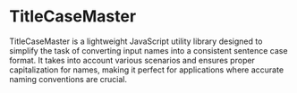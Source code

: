 # TitleCaseMaster
TitleCaseMaster is a lightweight JavaScript utility library designed to simplify the task of converting input names into a consistent sentence case format. It takes into account various scenarios and ensures proper capitalization for names, making it perfect for applications where accurate naming conventions are crucial.
